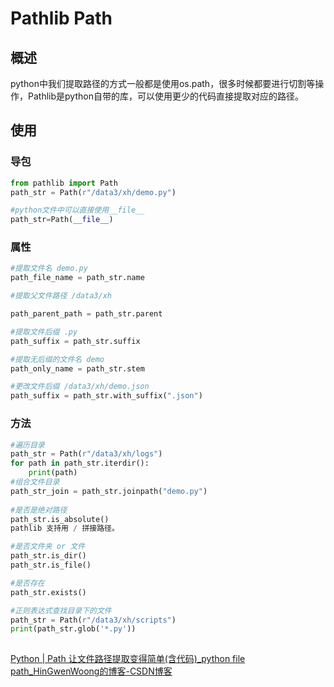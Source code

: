 # Pathlib Path

## 概述

python中我们提取路径的方式一般都是使用os.path，很多时候都要进行切割等操作，Pathlib是python自带的库，可以使用更少的代码直接提取对应的路径。

## 使用

### 导包

```python
from pathlib import Path
path_str = Path(r"/data3/xh/demo.py")

#python文件中可以直接使用__file__
path_str=Path(__file__)
```

### 属性

```python
#提取文件名 demo.py
path_file_name = path_str.name

#提取父文件路径 /data3/xh

path_parent_path = path_str.parent

#提取文件后缀 .py
path_suffix = path_str.suffix

#提取无后缀的文件名 demo
path_only_name = path_str.stem

#更改文件后缀 /data3/xh/demo.json
path_suffix = path_str.with_suffix(".json")
```

### 方法

```python
#遍历目录
path_str = Path(r"/data3/xh/logs")
for path in path_str.iterdir():
    print(path)
#组合文件目录
path_str_join = path_str.joinpath("demo.py")
 
#是否是绝对路径
path_str.is_absolute()
pathlib 支持用 / 拼接路径。

#是否文件夹 or 文件
path_str.is_dir()
path_str.is_file()

#是否存在
path_str.exists()

#正则表达式查找目录下的文件
path_str = Path(r"/data3/xh/scripts")
print(path_str.glob('*.py'))    
    
```



[Python | Path 让文件路径提取变得简单(含代码)_python file path_HinGwenWoong的博客-CSDN博客](https://blog.csdn.net/hxj0323/article/details/113374539)